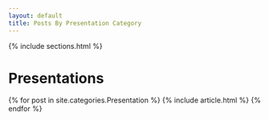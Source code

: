 ```yaml
---
layout: default
title: Posts By Presentation Category
---
```


{% include sections.html %}

<div class="row">
  <div class="col-12">
    <h1 class="category">Presentations</h1>
    <div class="posts">
      {% for post in site.categories.Presentation %}
        {% include article.html %}
      {% endfor %}
    </div>
  </div>
</div>

